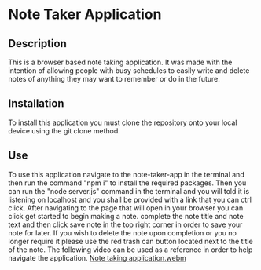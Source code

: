 # Note Taker Application

## Description 
This is a browser based note taking application. It was made with the intention of allowing people with busy schedules to easily write and delete notes of anything they may want to remember or do in the future.

## Installation
To install this application you must clone the repository onto your local device using the git clone method. 

## Use 
To use this application navigate to the note-taker-app in the terminal and then run the command "npm i" to install the required packages. Then you can run the "node server.js" command in the terminal and you will told it is listening on localhost and you shall be provided with a link that you can ctrl click. After navigating to the page that will open in your browser you can click get started to begin making a note. complete the note title and note text and then click save note in the top right corner in order to save your note for later. If you wish to delete the note upon completion or you no longer require it please use the red trash can button located next to the title of the note. The following video can be used as a reference in order to help navigate the application. [Note taking application.webm](https://github.com/T-P15/Note-Taker-app/assets/142391755/d91204d9-db23-4f62-9c5d-e1a3bb9aa8ac)
